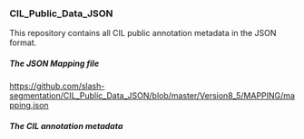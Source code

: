 ### CIL_Public_Data_JSON
This repository contains all CIL public annotation metadata in the JSON format.

##### The JSON Mapping file
https://github.com/slash-segmentation/CIL_Public_Data_JSON/blob/master/Version8_5/MAPPING/mapping.json

##### The CIL annotation metadata



